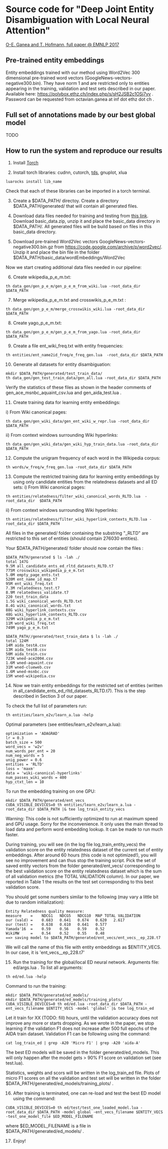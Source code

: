 # Source code for "Deep Joint Entity Disambiguation with Local Neural Attention"

[O-E. Ganea and T. Hofmann, full paper @ EMNLP 2017](https://arxiv.org/abs/1704.04920)

## Pre-trained entity embeddings

Entity embeddings trained with our method using Word2Vec 300 dimensional pre-trained word vectors (GoogleNews-vectors-negative300.bin). They have norm 1 and are restricted only to entities appearing in the training, validation and test sets described in our paper. Available here: https://polybox.ethz.ch/index.php/s/sH2JSB2c1OSj7yv . Password can be requested from octavian.ganea at inf dot ethz dot ch .

## Full set of annotations made by our best global model

TODO

## How to run the system and reproduce our results

1) Install [Torch](http://torch.ch/)


2) Install torch libraries: cudnn, cutorch, [tds](https://github.com/torch/tds), gnuplot, xlua

```luarocks install lib_name```

Check that each of these libraries can be imported in a torch terminal.


3) Create a $DATA_PATH/ directoy. Create a directory $DATA_PATH/generated/ that will contain all generated files.


4) Download data files needed for training and testing from [this link](https://drive.google.com/drive/u/2/folders/0Bx8d3azIm_ZcRGVkQS1WYkJtcU0).
 Download basic_data.zip, unzip it and place the basic_data directory in $DATA_PATH/. All generated files will be build based on files in this basic_data directory.


5) Download pre-trained Word2Vec vectors GoogleNews-vectors-negative300.bin.gz from https://code.google.com/archive/p/word2vec/.
Unzip it and place the bin file in the folder $DATA_PATH/basic_data/wordEmbeddings/Word2Vec


Now we start creating additional data files needed in our pipeline:

6) Create wikipedia_p_e_m.txt: 

```th data_gen/gen_p_e_m/gen_p_e_m_from_wiki.lua -root_data_dir $DATA_PATH```

 
7) Merge wikipedia_p_e_m.txt and crosswikis_p_e_m.txt : 

```th data_gen/gen_p_e_m/merge_crosswikis_wiki.lua -root_data_dir $DATA_PATH```


8) Create yago_p_e_m.txt: 

```th data_gen/gen_p_e_m/gen_p_e_m_from_yago.lua -root_data_dir $DATA_PATH ```


9) Create a file ent_wiki_freq.txt with entity frequencies: 

```th entities/ent_name2id_freq/e_freq_gen.lua  -root_data_dir $DATA_PATH```


10) Generate all datasets for entity disambiguation: 

```
mkdir $DATA_PATH/generated/test_train_data/
th data_gen/gen_test_train_data/gen_all.lua -root_data_dir $DATA_PATH
```
 
Verify the statistics of these files as shown in the header comments of gen_ace_msnbc_aquaint_csv.lua and gen_aida_test.lua .


11) Create training data for learning entity embeddings:

  i) From Wiki canonical pages: 

```th data_gen/gen_wiki_data/gen_ent_wiki_w_repr.lua -root_data_dir  $DATA_PATH```

  ii) From context windows surrounding Wiki hyperlinks: 

```th data_gen/gen_wiki_data/gen_wiki_hyp_train_data.lua -root_data_dir $DATA_PATH```


12) Compute the unigram frequency of each word in the Wikipedia corpus: 

```th words/w_freq/w_freq_gen.lua -root_data_dir $DATA_PATH```


13) Compute the restricted training data for learning entity embeddings by using only candidate entities from the relatedness datasets and all ED sets:
  i) From Wiki canonical pages: 

```th entities/relatedness/filter_wiki_canonical_words_RLTD.lua  -root_data_dir  $DATA_PATH```

  ii) From context windows surrounding Wiki hyperlinks: 

```th entities/relatedness/filter_wiki_hyperlink_contexts_RLTD.lua -root_data_dir $DATA_PATH```

All files in the generated/ folder containing the substring "_RLTD" are restricted to this set of entities (should contain 276030 entities).

Your $DATA_PATH/generated/ folder should now contain the files : 

```
$DATA_PATH/generated $ ls -lah ./
total 147G
9.5M all_candidate_ents_ed_rltd_datasets_RLTD.t7
775M crosswikis_wikipedia_p_e_m.txt
5.0M empty_page_ents.txt
520M ent_name_id_map.t7
95M ent_wiki_freq.txt
7.3M relatedness_test.t7
8.9M relatedness_validate.t7
220 test_train_data
1.5G wiki_canonical_words_RLTD.txt
8.4G wiki_canonical_words.txt
88G wiki_hyperlink_contexts.csv
48G wiki_hyperlink_contexts_RLTD.csv
329M wikipedia_p_e_m.txt
11M word_wiki_freq.txt
749M yago_p_e_m.txt

$DATA_PATH//generated/test_train_data $ ls -lah ./
total 124M
14M aida_testA.csv
13M aida_testB.csv
50M aida_train.csv
723K wned-ace2004.csv
1.6M wned-aquaint.csv
31M wned-clueweb.csv
1.6M wned-msnbc.csv
15M wned-wikipedia.csv
```

14) Now we train entity embeddings for the restricted set of entities (written in all_candidate_ents_ed_rltd_datasets_RLTD.t7). This is the step described in Section 3 of our paper.

To check the full list of parameters run: 

```th entities/learn_e2v/learn_a.lua -help```

Optimal parameters (see entities/learn_e2v/learn_a.lua):

```
optimization = 'ADAGRAD'
lr = 0.3
batch_size = 500
word_vecs = 'w2v'
num_words_per_ent = 20
num_neg_words = 5
unig_power = 0.6
entities = 'RLTD'
loss = 'maxm'
data = 'wiki-canonical-hyperlinks'
num_passes_wiki_words = 400
hyp_ctxt_len = 10
```

To run the embedding training on one GPU: 

```
mkdir $DATA_PATH/generated/ent_vecs
CUDA_VISIBLE_DEVICES=0 th entities/learn_e2v/learn_a.lua -root_data_dir $DATA_PATH |& tee log_train_entity_vecs
```

Warning: This code is not sufficiently optimized to run at maximum speed and GPU usage. Sorry for the inconvenience. It only uses the main thread to load data and perform word embedding lookup. It can be made to run much faster.

During training, you will see (in the log file log_train_entity_vecs) the validation score on the entity relatedness dataset of the current set of entity embeddings. After around 60 hours (this code is not optimized!), you will see no improvement and can thus stop the training script. Pick the set of saved entity vectors from the folder generated/ent_vecs/ corresponding to the best validation score on the entity relatedness dataset which is the sum of all validation metrics (the TOTAL VALIDATION column). In our paper, we reported in Table 1 the results on the test set corresponding to this best validation score. 

You should get some numbers similar to the following (may vary a little bit due to random initialization):

```
Entity Relatedness quality measure:	
measure    =	NDCG1	NDCG5	NDCG10	MAP	TOTAL VALIDATION	
our (vald) =	0.683	0.641	0.674	0.620	2.617	
our (test) =	0.638	0.610	0.641	0.577	
Yamada'16  =	0.59	0.56	0.59	0.52	
WikiMW     =	0.54	0.52	0.55	0.48
==> saving model to $DATA_PATH/generated/ent_vecs/ent_vecs__ep_228.t7	
```

We will call the name of this file with entity embeddings as $ENTITY_VECS. In our case, it is 'ent_vecs__ep_228.t7'


15) Run the training for the global/local ED neural network. Arguments file: ed/args.lua . To list all arguments: 

```th ed/ed.lua -help```

Command to run the training: 

```
mkdir $DATA_PATH/generated/ed_models/
mkdir $DATA_PATH/generated/ed_models/training_plots/
CUDA_VISIBLE_DEVICES=0 th ed/ed.lua -root_data_dir $DATA_PATH -ent_vecs_filename $ENTITY_VECS -model 'global' |& tee log_train_ed
```

Let it train for XX (TODO: fill) hours, until the validation accuracy does not improve any more or starts dropping. As we wrote in the paper, we stop learning if
the validation F1 does not increase after 500 full epochs of the AIDA train dataset. Validation F1 can be following using the command:

```cat log_train_ed | grep -A20 'Micro F1' | grep -A20 'aida-A'```

The best ED models will be saved in the folder generated/ed_models. This will only happen after the model gets > 90% F1 score on validation set (see test.lua).

Statistics, weights and scors will be written in the log_train_ed file. Plots of micro F1 scores on all the validation and test set will be written in the folder $DATA_PATH/generated/ed_models/training_plots/ .


16) After training is terminated, one can re-load and test the best ED model using the command:

```CUDA_VISIBLE_DEVICES=0 th ed/test/test_one_loaded_model.lua -root_data_dir $DATA_PATH -model global -ent_vecs_filename $ENTITY_VECS  -test_one_model_file $ED_MODEL_FILENAME```

where $ED_MODEL_FILENAME is a file in $DATA_PATH/generated/ed_models/ .


17) Enjoy!
